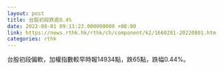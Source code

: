 ```yaml
---
layout: post
title: 台股初段跌逾0.4%
date: 2022-08-01 09:11:23.000000000 +08:00
link: https://news.rthk.hk/rthk/ch/component/k2/1660281-20220801.htm
categories: rthk
---
```


台股初段偏軟，加權指數較早時報14934點，跌65點，跌幅0.44%。
